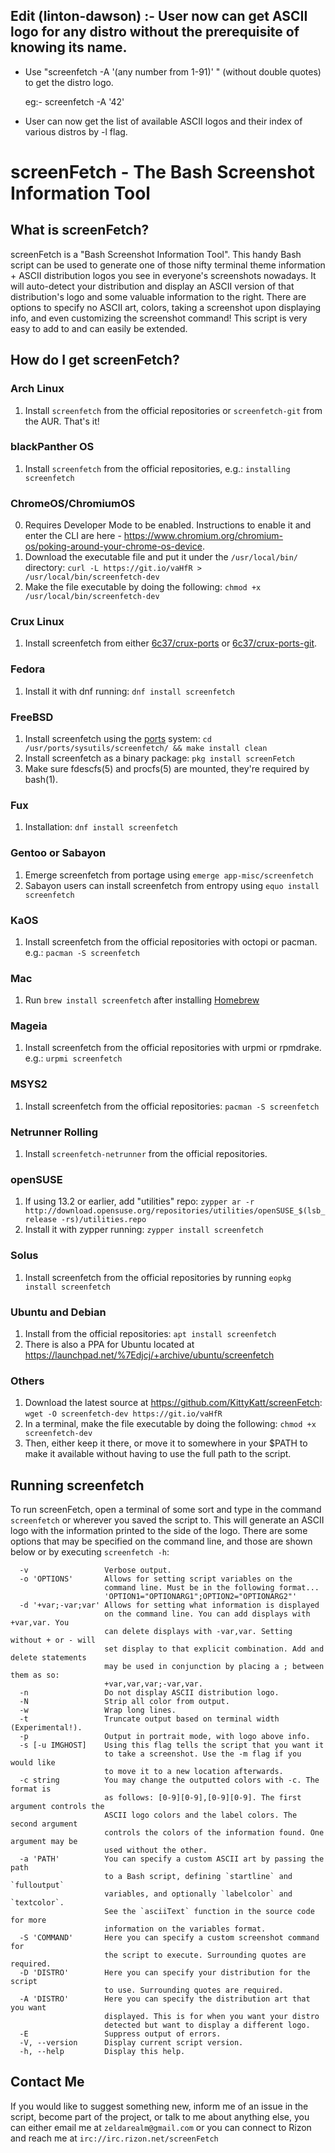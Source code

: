 ## Edit (linton-dawson) :- User now can get ASCII logo for any distro without the prerequisite of knowing its name.
* Use "screenfetch -A '(any number from 1-91)' " (without double quotes) to get the distro logo.

  eg:- screenfetch -A '42'
*  User can now get the list of available ASCII logos and their index of various distros by -l flag. 

# screenFetch - The Bash Screenshot Information Tool

## What is screenFetch?

screenFetch is a "Bash Screenshot Information Tool". This handy Bash
script can be used to generate one of those nifty terminal theme
information + ASCII distribution logos you see in everyone's screenshots
nowadays. It will auto-detect your distribution and display an ASCII
version of that distribution's logo and some valuable information to the
right. There are options to specify no ASCII art, colors, taking a
screenshot upon displaying info, and even customizing the screenshot
command! This script is very easy to add to and can easily be extended.

## How do I get screenFetch?

### Arch Linux

1. Install `screenfetch` from the official repositories or `screenfetch-git` from the AUR. That's it!

### blackPanther OS

1. Install `screenfetch` from the official repositories, e.g.: `installing screenfetch`

### ChromeOS/ChromiumOS

0. Requires Developer Mode to be enabled. Instructions to enable it and enter the CLI are here - https://www.chromium.org/chromium-os/poking-around-your-chrome-os-device.
1. Download the executable file and put it under the `/usr/local/bin/` directory: `curl -L https://git.io/vaHfR > /usr/local/bin/screenfetch-dev`
2. Make the file executable by doing the following: `chmod +x /usr/local/bin/screenfetch-dev`

### Crux Linux

1. Install screenfetch from either [6c37/crux-ports](https://github.com/6c37/crux-ports) or [6c37/crux-ports-git](https://github.com/6c37/crux-ports-git).

### Fedora

1. Install it with dnf running: `dnf install screenfetch`

### FreeBSD

1. Install screenfetch using the [ports](https://freshports.org/sysutils/screenfetch/) system: `cd /usr/ports/sysutils/screenfetch/ && make install clean`
2. Install screenfetch as a binary package: `pkg install screenFetch`
3. Make sure fdescfs(5) and procfs(5) are mounted, they're required by bash(1).

### Fux

1. Installation: `dnf install screenfetch`

### Gentoo or Sabayon

1. Emerge screenfetch from portage using `emerge app-misc/screenfetch`
2. Sabayon users can install screenfetch from entropy using `equo install screenfetch`

### KaOS

1. Install screenfetch from the official repositories with octopi or pacman.
   e.g.: `pacman -S screenfetch`

### Mac

1. Run `brew install screenfetch` after installing [Homebrew](http://brew.sh)

### Mageia

1. Install screenfetch from the official repositories with urpmi or rpmdrake.
   e.g.: `urpmi screenfetch`

### MSYS2

1. Install screenfetch from the official repositories: `pacman -S screenfetch`

### Netrunner Rolling

1. Install `screenfetch-netrunner` from the official repositories.

### openSUSE

1. If using 13.2 or earlier, add "utilities" repo: `zypper ar -r http://download.opensuse.org/repositories/utilities/openSUSE_$(lsb_release -rs)/utilities.repo`
2. Install it with zypper running: `zypper install screenfetch`

### Solus

1. Install screenfetch from the official repositories by running `eopkg install screenfetch`

### Ubuntu and Debian

1. Install from the official repositories: `apt install screenfetch`
2. There is also a PPA for Ubuntu located at https://launchpad.net/%7Edjcj/+archive/ubuntu/screenfetch

### Others

1. Download the latest source at https://github.com/KittyKatt/screenFetch: `wget -O screenfetch-dev https://git.io/vaHfR`
2. In a terminal, make the file executable by doing the following: `chmod +x screenfetch-dev`
3. Then, either keep it there, or move it to somewhere in your $PATH to make it available without having to use the full path to the script.

## Running screenfetch

To run screenFetch, open a terminal of some sort and type in the command `screenfetch`
or wherever you saved the script to. This will generate an ASCII logo with the
information printed to the side of the logo. There are some options that may be
specified on the command line, and those are shown below or by executing `screenfetch -h`:

      -v                 Verbose output.
      -o 'OPTIONS'       Allows for setting script variables on the
                         command line. Must be in the following format...
                         'OPTION1="OPTIONARG1";OPTION2="OPTIONARG2"'
      -d '+var;-var;var' Allows for setting what information is displayed
                         on the command line. You can add displays with +var,var. You
                         can delete displays with -var,var. Setting without + or - will
                         set display to that explicit combination. Add and delete statements
                         may be used in conjunction by placing a ; between them as so:
                         +var,var,var;-var,var.
      -n                 Do not display ASCII distribution logo.
      -N                 Strip all color from output.
      -w                 Wrap long lines.
      -t                 Truncate output based on terminal width (Experimental!).
      -p                 Output in portrait mode, with logo above info.
      -s [-u IMGHOST]    Using this flag tells the script that you want it
                         to take a screenshot. Use the -m flag if you would like
                         to move it to a new location afterwards.
      -c string          You may change the outputted colors with -c. The format is
                         as follows: [0-9][0-9],[0-9][0-9]. The first argument controls the
                         ASCII logo colors and the label colors. The second argument
                         controls the colors of the information found. One argument may be
                         used without the other.
      -a 'PATH'          You can specify a custom ASCII art by passing the path
                         to a Bash script, defining `startline` and `fulloutput`
                         variables, and optionally `labelcolor` and `textcolor`.
                         See the `asciiText` function in the source code for more
                         information on the variables format.
      -S 'COMMAND'       Here you can specify a custom screenshot command for
                         the script to execute. Surrounding quotes are required.
      -D 'DISTRO'        Here you can specify your distribution for the script
                         to use. Surrounding quotes are required.
      -A 'DISTRO'        Here you can specify the distribution art that you want
                         displayed. This is for when you want your distro
                         detected but want to display a different logo.
      -E                 Suppress output of errors.
      -V, --version      Display current script version.
      -h, --help         Display this help.

## Contact Me

If you would like to suggest something new, inform me of an issue in the
script, become part of the project, or talk to me about anything else,
you can either email me at `zeldarealm@gmail.com` or you can connect
to Rizon and reach me at `irc://irc.rizon.net/screenFetch`
